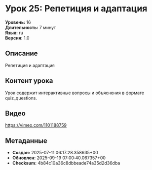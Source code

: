 # Урок 25: Репетиция и адаптация

**Уровень:** 16  
**Длительность:** 7 минут  
**Язык:** ru  
**Версия:** 1.0  

## Описание
Репетиция и адаптация

## Контент урока
Урок содержит интерактивные вопросы и объяснения в формате quiz_questions.

## Видео
https://vimeo.com/1101188759

## Метаданные
- **Создан:** 2025-07-11 06:17:28.358635+00
- **Обновлен:** 2025-09-19 07:00:40.067357+00
- **Checksum:** 4b84c10a36c8dbbeade74a35d2d36dba
